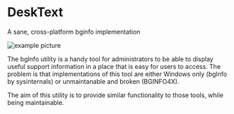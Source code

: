 # DeskText
A sane, cross-platform bginfo implementation

![example picture](https://raw.githubusercontent.com/daed/DeskText/examples/osx.png)

The bgInfo utility is a handy tool for administrators to be able to display useful support information in a place that is easy for users to access.  The problem is that implementations of this tool are either Windows only (bgInfo by sysinternals) or unmaintanable and broken (BGINFO4X).

The aim of this utility is to provide similar functionality to those tools, while being maintainable.

